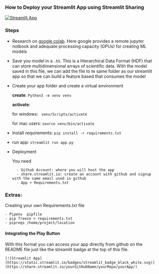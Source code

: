 ### How to Deploy your Streamlit App using Streamlit Sharing
[![Streamlit App](https://static.streamlit.io/badges/streamlit_badge_black_white.svg)](https://share.streamlit.io/kingard/stock-prediction-app/app.py)

### Steps
- Research on [google colab](https://colab.research.google.com/). Here google provides a remote jupyter notbook and adequate processing capacity (GPUs) for creating ML models
- Save you model in a `.h5`. This is a Hierarchical Data Format (HDF) that can store multidimensional arrays of scientific data. With the model saved in this file, we can add the file to te same folder as our streamlit app so that we can build a feature based that consumes the model
- Create your app folder and create a virtual environment

    **create**: `Python3 -m venv venv`
	
    **activate**: 
	
    for windows: ` venv/Scripts/activate`
	
    for mac users: `source venv/bin/activate`

- Install requirements: `pip install -r requirements.txt`
- run app: `streamlit run app.py`
- Deployment

  You need 

        - Github Account: where you will host the app
        - share.streamlit.io: create an account with github and signup with the same email used in github
        - App + Requirements.txt

### Extras:
Creating your own Requirements.txt file

	- Pipenv  pipfile
	- pip freeze > requirements.txt
	- pipreqs /home/project/location



#### Integrating the Play Button 
With this format you can access your app directly from github on the README file just like the streamlit badge at the top of this file. 

```[![Streamlit App](https://static.streamlit.io/badges/streamlit_badge_black_white.svg)](https://share.streamlit.io/yourGitHubName/yourRepo/yourApp/)```